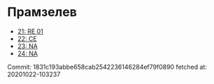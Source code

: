 # Прамзелев
- [21: RE 01](21.md)
- [22: CE](22.md)
- [23: NA](23.md)
- [24: NA](24.md)

Commit: 1831c193abbe658cab2542236146284ef79f0890
 fetched at: 20201022-103237

